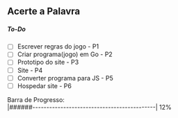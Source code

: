 ## Acerte a Palavra

##### To-Do
- [ ] Escrever regras do jogo  - P1
- [ ] Criar programa(jogo) em Go  - P2
- [ ] Prototipo do site - P3
- [ ] Site - P4
- [ ] Converter programa para JS - P5
- [ ] Hospedar site - P6

Barra de Progresso: <br>
|######--------------------------------------------| 12%






